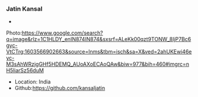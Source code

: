 ### Jatin Kansal

-
Photo:https://www.google.com/search?q=image&rlz=1C1HLDY_enIN874IN874&sxsrf=ALeKk00qzt9TONW_8IjP7Bc6gyc-VtCTrg:1603566902663&source=lnms&tbm=isch&sa=X&ved=2ahUKEwi46eyc-M3sAhWRzjgGHf5HDEMQ_AUoAXoECAoQAw&biw=977&bih=460#imgrc=nH5liarSz56duM
- Location: India
- Github:https://github.com/kansaljatin
